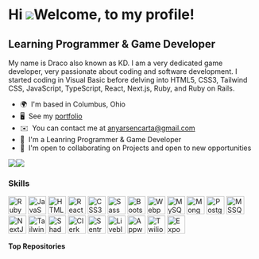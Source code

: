 Hi ![](https://user-images.githubusercontent.com/18350557/176309783-0785949b-9127-417c-8b55-ab5a4333674e.gif)Welcome, to my profile!
=====================================================================================================================================

Learning Programmer & Game Developer
--------------------

My name is Draco also known as KD. I am a very dedicated game developer, very passionate about coding and software development. I started coding in Visual Basic before delving into HTML5, CSS3, Tailwind CSS, JavaScript, TypeScript, React, Next.js, Ruby, and Ruby on Rails.

* 🌍  I'm based in Columbus, Ohio
* 🖥️  See my [portfolio](Comingsoon)
* ✉️  You can contact me at [anyarsencarta@gmail.com](mailto:Comingsoon)
* 🧠  I'm a Leanring Programmer & Game Developer
* 🤝  I'm open to collaborating on Projects and open to new opportunities

<a href="https://www.github.com/anyars-encarta" target="_blank" rel="noreferrer"><img
src="https://img.shields.io/github/followers/anyars-encarta?logo=github&style=for-the-badge&color=0891b2&labelColor=1c1917" /></a><a href="https://www.twitter.com/anyarsencarta" target="_blank" rel="noreferrer"><img
src="https://img.shields.io/twitter/follow/anyarsencarta?logo=twitter&style=for-the-badge&color=0891b2&labelColor=1c1917"
/></a>

### Skills


<p align="left">
<a href="https://www.ruby-lang.org/en/" target="_blank" rel="noreferrer"><img src="https://raw.githubusercontent.com/danielcranney/readme-generator/main/public/icons/skills/ruby-colored.svg" width="36" height="36" alt="Ruby" /></a>
<a href="https://developer.mozilla.org/en-US/docs/Web/JavaScript" target="_blank" rel="noreferrer"><img src="https://raw.githubusercontent.com/danielcranney/readme-generator/main/public/icons/skills/javascript-colored.svg" width="36" height="36" alt="JavaScript" /></a>
<a href="https://developer.mozilla.org/en-US/docs/Glossary/HTML5" target="_blank" rel="noreferrer"><img src="https://raw.githubusercontent.com/danielcranney/readme-generator/main/public/icons/skills/html5-colored.svg" width="36" height="36" alt="HTML5" /></a>
<a href="https://reactjs.org/" target="_blank" rel="noreferrer"><img src="https://raw.githubusercontent.com/danielcranney/readme-generator/main/public/icons/skills/react-colored.svg" width="36" height="36" alt="React" /></a>
<a href="https://www.w3.org/TR/CSS/#css" target="_blank" rel="noreferrer"><img src="https://raw.githubusercontent.com/danielcranney/readme-generator/main/public/icons/skills/css3-colored.svg" width="36" height="36" alt="CSS3" /></a>
<a href="https://sass-lang.com/" target="_blank" rel="noreferrer"><img src="https://raw.githubusercontent.com/danielcranney/readme-generator/main/public/icons/skills/sass-colored.svg" width="36" height="36" alt="Sass" /></a>
<a href="https://getbootstrap.com/" target="_blank" rel="noreferrer"><img src="https://raw.githubusercontent.com/danielcranney/readme-generator/main/public/icons/skills/bootstrap-colored.svg" width="36" height="36" alt="Bootstrap" /></a>
<a href="https://webpack.js.org/" target="_blank" rel="noreferrer"><img src="https://raw.githubusercontent.com/danielcranney/readme-generator/main/public/icons/skills/webpack-colored.svg" width="36" height="36" alt="Webpack" /></a>
<a href="https://www.mysql.com/" target="_blank" rel="noreferrer"><img src="https://raw.githubusercontent.com/danielcranney/readme-generator/main/public/icons/skills/mysql-colored.svg" width="36" height="36" alt="MySQL" /></a>
<a href="https://www.mongodb.com/" target="_blank" rel="noreferrer"><img src="https://raw.githubusercontent.com/danielcranney/readme-generator/main/public/icons/skills/mongodb-colored.svg" width="36" height="36" alt="MongoDB" /></a>
<a href="https://www.postgresql.org/" target="_blank" rel="noreferrer"><img src="https://raw.githubusercontent.com/danielcranney/readme-generator/main/public/icons/skills/postgresql-colored.svg" width="36" height="36" alt="PostgreSQL" /></a>
<a href="https://www.microsoft.com/en-us/sql-server/sql-server-downloads/" target="_blank" rel="noreferrer"><img src="https://e7.pngegg.com/pngimages/515/909/png-clipart-microsoft-sql-server-computer-servers-database-microsoft-microsoft-sql-server-server-computer.png" width="36" height="36" alt="MSSQL" /></a>
<a href="https://nextjs.org/" target="_blank" rel="noreferrer"><img src="https://static-00.iconduck.com/assets.00/nextjs-icon-512x512-y563b8iq.png" width="36" height="36" alt="NextJS" /></a>
<a href="https://tailwindcss.com/" target="_blank" rel="noreferrer"><img src="https://w7.pngwing.com/pngs/293/485/png-transparent-tailwind-css-hd-logo.png" width="36" height="36" alt="Tailwind" /></a>
<a href="https://ui.shadcn.com/" target="_blank" rel="noreferrer"><img src="https://avatars.githubusercontent.com/u/139895814?s=200&v=4" width="36" height="36" alt="Shadcn" /></a>
<a href="https://clerk.com/" target="_blank" rel="noreferrer"><img src="https://cdn.sanity.io/images/o0o2tn5x/production/2399b991025c365aafaa6fca85d91deac801e654-1046x1046.png" width="36" height="36" alt="Clerk" /></a>
<a href="https://sentry.io/" target="_blank" rel="noreferrer"><img src="https://w7.pngwing.com/pngs/282/295/png-transparent-logo-sentry-group-cdr-text-trademark.png" width="36" height="36" alt="Sentry" /></a>
<a href="https://liveblocks.io/" target="_blank" rel="noreferrer"><img src="https://pbs.twimg.com/profile_images/1623982338630733826/_dFRCa3T_400x400.png" width="36" height="36" alt="Liveblocks" /></a>
<a href="https://appwrite.io/" target="_blank" rel="noreferrer"><img src="https://encrypted-tbn0.gstatic.com/images?q=tbn:ANd9GcQx9Oe06SIl1admJwmJAVyLtoKC-6YmTWZwgg&s" width="36" height="36" alt="Appwrite" /></a>
<a href="https://www.twilio.com/en-us" target="_blank" rel="noreferrer"><img src="https://companieslogo.com/img/orig/TWLO-f7d1b0a6.png?t=1720244494" width="36" height="36" alt="Twilio" /></a>
<a href="https://expo.dev/" target="_blank" rel="noreferrer"><img src="https://logowik.com/content/uploads/images/expo4769.logowik.com.webp" width="36" height="36" alt="Expo" /></a>
</p>

<b>Top Repositories</b>

